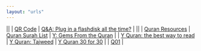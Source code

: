 ```yaml
---
layout: "urls"
---
```


||
| [QR Code](https://www.qrstuff.com/) | [Q&A: Plug in a flashdisk all the time?](https://askleo.com/flash-drive-plugged-in/) |
||
| [Quran Resources](https://bit.ly/381zKPj) | [Quran Surah List](https://rms46.vlsm.org/2/230.pdf) | [Y: Gems From the Quran](https://www.youtube.com/watch?v=_7-6zdRtzhA&list=PLHJNuhNCF4Nn0sDyeXCSS7a2CT5F0Z9fV&index=1) |
| [Y Quran: the best way to read](https://youtu.be/579SnxvDv58) | [Y Quran: Tajweed](https://www.youtube.com/watch?v=oC_LBcbNCPM&list=PL6TlMIZ5ylgoA27YCmZYMCQCX7EUkfyHp) | [Y Quran 30 for 30](https://www.youtube.com/playlist?list=PLQ02IYL5pmhHd0H-Megw6yFxptUOh3rEQ) |
| [Q01](https://www.youtube.com/watch?v=QDk7_WS1I4w) |

